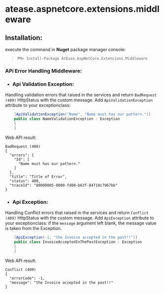 # atease.aspnetcore.extensions.middleware

## Installation:
execute the command in **Nuget** package manager console:
>`PM> Install-Package AtEase.AspNetCore.Extensions.Middleware`


### APi Error Handling Middleware:
* ### Api Validation Exception:
Handling validation errors that raised in the services and return `BadRequest (400)` HttpStatus with the custom message.
Add `ApiValidationException` attribute to your exceptionclass:
```C#
    [ApiValidationException("Name", "Name must has our pattern.")]
    public class NameValidationException : Exception
    {
    }
```
Web API result:
```
BadRequest (400)
{
  "errors": {
    "Id": [
      "Name must has our pattern."
    ]
  },
  "title": "Title of Error",
  "status": 400,
  "traceId": "80000005-0000-fd00-b63f-84710c7967bb"
}
```



* ### Api Exception:
Handling Conflict errors that raised in the services and return `Conflict (409)` HttpStatus with the custom message.
Add `ApiException` attribute to your exceptionclass:
if the `message` argument left blank, the message value is taken from the Exception.
```C#
    [ApiException(-1, "the Invoice accepted in the past!!")]
    public class InvoiceAcceptedInThePastException : Exception
    {
    }
```
Web API result:
```
Conflict (409)
{
  "errorCode": -1,
  "message": "the Invoice accepted in the past!!"
}
```
